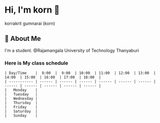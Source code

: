 # Hi, I'm korn 👋
korrakrit gumnarai (korn)




## 🚀 About Me
I'm a student.
@Rajamangala University of Technology Thanyaburi

### Here is My class schedule
```
| Day/Time    |  8:00  |  9:00  | 10:00  | 11:00  | 12:00  | 13:00  | 14:00  | 15:00  | 16:00  | 17:00  | 18:00  |
| ----------- | ------ | ------ | ------ | ------ | ------ | ------ | ------ | ------ | ------ | ------ | ------ |
|   Monday    |
|   Tuesday   |
|   Wednesday |
|   Thursday  |
|   Friday    |
|   Saturday  |
|   Sunday    |

```